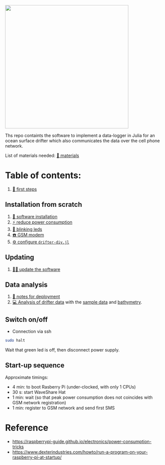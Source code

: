 
<img src="https://github.com/user-attachments/assets/22ea3f79-fd94-4903-8872-f0c43a4a01b1" width="400">

Ths repo containts the software to implement a data-logger in Julia for an ocean surface drifter which also communicates the data over the cell phone network.

List of materials needed: [🔧 materials](material.md)

# Table of contents:


1. [🐧 first steps](first-steps-on-linux.md)


## Installation from scratch

1. [💾 software installation](01-software-installation.md)
1. [⚡ reduce power consumption](02-reduce-power-consumption.md)
1. [🚨 blinking leds](03-blinking-leds.md)
1. [☎️ GSM modem](04-GSM-modem.md)
1. [⚙️ configure `drifter-diy.jl`](05-configure-drifter-diy.md)

## Updating

1. [🧑‍💻 update the software](update.md)

## Data analysis

1. [🌊 notes for deployment](06-deployment.md)
1. [💻 Analysis of drifter data](https://tinyurl.com/drifter-julia) with the [sample data](https://dox.ulg.ac.be/index.php/s/fMcSM6wLjXAVYLR/download)
    and [bathymetry](https://dox.ulg.ac.be/index.php/s/9ZwWDbsTgCwgS90/download).

## Switch on/off

* Connection via ssh

``` bash
sudo halt
```

Wait that green led is off, then disconnect power supply.

## Start-up sequence

Approximate timings:

* 4 min: to boot Rasberry Pi (under-clocked, with only 1 CPUs)
* 30 s: start WaveShare Hat
* 1 min: wait (so that peak power consumption does not coincides with GSM network registration)
* 1 min: register to GSM network and send first SMS




# Reference


* https://raspberrypi-guide.github.io/electronics/power-consumption-tricks
* https://www.dexterindustries.com/howto/run-a-program-on-your-raspberry-pi-at-startup/
